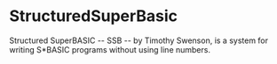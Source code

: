 # StructuredSuperBasic
Structured SuperBASIC -- SSB -- by Timothy Swenson, is a system for writing S*BASIC programs without using line numbers.
